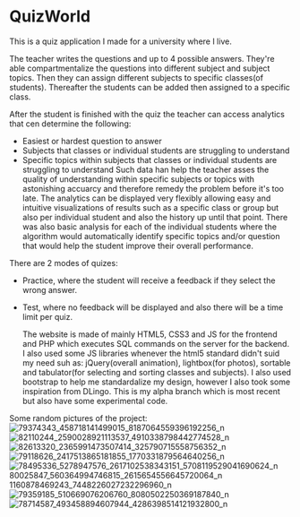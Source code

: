 # QuizWorld
This is a quiz application I made for a university where I live.

The teacher writes the questions and up to 4 possible answers. 
They're able compartmentalize the questions into different subject and subject topics.
Then they can assign different subjects to specific classes(of students).
Thereafter the students can be added then assigned to a specific class.

After the student is finished with the quiz the teacher can access analytics that cen determine the following:
- Easiest or hardest question to answer
- Subjects that classes or individual students are struggling to understand
- Specific topics within subjects that classes or individual students are struggling to understand
Such data han help the teacher asses the quality of understanding within specific subjects or topics with astonishing accuarcy 
and therefore remedy the problem before it's too late.
The analytics can be displayed very flexibly allowing easy and intuitive visualizations of results such as a specific class or group but also per individual student
and also the history up until that point.
There was also basic analysis for each of the individual students where the algorithm would automatically identify specific topics and/or question that would help
the student improve their overall performance.

There are 2 modes of quizes:
- Practice, 
  where the student will receive a feedback if they select the wrong answer.
- Test, 
  where no feedback will be displayed and also there will be a time limit per quiz.
  
  The website is made of mainly HTML5, CSS3 and JS for the frontend and PHP which executes SQL commands on the server for the backend.
  I also used some JS libraries whenever the html5 standard didn't suid my need suh as: 
  jQuery(overall animation), lightbox(for photos), sortable and tabulator(for selecting and sorting classes and subjects).
  I also used bootstrap to help me standardalize my design, however I also took some inspiration from DLingo.
  This is my alpha branch which is most recent but also have some experimental code.

Some random pictures of the project:
![79374343_458718141499015_8187064559396192256_n](https://user-images.githubusercontent.com/11884779/117349095-996d1380-aedd-11eb-9f12-33af0bd27921.png)
![82110244_2590028921113537_4910338798442774528_n](https://user-images.githubusercontent.com/11884779/117349104-9a9e4080-aedd-11eb-8c1d-fd687ade5d5e.png)
![82613320_2365991473507414_325790715558756352_n](https://user-images.githubusercontent.com/11884779/117349111-9bcf6d80-aedd-11eb-845a-eafbf6b6f3db.png)
![79118626_2417513865181855_1770331879564640256_n](https://user-images.githubusercontent.com/11884779/117349112-9c680400-aedd-11eb-84f8-b8fddf1cbab1.png)
![78495336_52![78947576_2617102538343151_5708119529041690624_n](https://user-images.githubusercontent.com/11884779/117349121-9eca5e00-aedd-11eb-85e5-873f7d907734.png)
![80025847_560364994746815_2615654556645720064_n](https://user-images.githubusercontent.com/11884779/117349127-9f62f480-aedd-11eb-8bbc-243822fcf2da.png)
1160878469243_7448226027232296960_n](https://user-images.githubusercontent.com/11884779/117349116-9d009a80-aedd-11eb-84bb-c53119bb3a34.png)
![79359185_510669076206760_8080502250369187840_n](https://user-images.githubusercontent.com/11884779/117349117-9d993100-aedd-11eb-8a84-85366e5e6015.png)
![78714587_493458894607944_4286398514121932800_n](https://user-images.githubusercontent.com/11884779/117349120-9e31c780-aedd-11eb-82c7-4260b62db17a.png)
